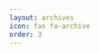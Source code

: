 ```yaml
---
layout: archives
icon: fas fa-archive
order: 3
---
```

<head>
     <script async src="https://pagead2.googlesyndication.com/pagead/js/adsbygoogle.js?client=ca-pub-1924301613884130"
     crossorigin="anonymous"></script>
</head>